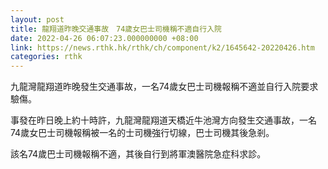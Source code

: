 ```yaml
---
layout: post
title: 龍翔道昨晚交通事故　74歲女巴士司機稱不適自行入院
date: 2022-04-26 06:07:23.000000000 +08:00
link: https://news.rthk.hk/rthk/ch/component/k2/1645642-20220426.htm
categories: rthk
---
```


九龍灣龍翔道昨晚發生交通事故，一名74歲女巴士司機報稱不適並自行入院要求驗傷。

事發在昨日晚上約十時許，九龍灣龍翔道天橋近牛池灣方向發生交通事故，一名74歲女巴士司機報稱被一名的士司機強行切線，巴士司機其後急剎。

該名74歲巴士司機報稱不適，其後自行到將軍澳醫院急症科求診。
